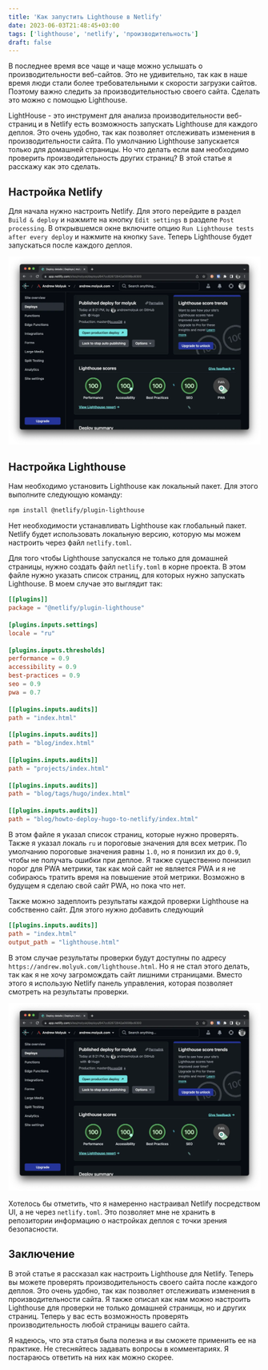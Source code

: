 ```yaml
---
title: 'Как запустить Lighthouse в Netlify'
date: 2023-06-03T21:48:45+03:00
tags: ['lighthouse', 'netlify', 'производительность']
draft: false
---
```


В последнее время все чаще и чаще можно услышать о производительности веб-сайтов. Это не удивительно, так как в наше
время люди стали более требовательными к скорости загрузки сайтов. Поэтому важно следить за производительностью своего
сайта. Сделать это можно с помощью Lighthouse.

LightHouse - это инструмент для анализа производительности веб-страниц и в Netlify есть возможность запускать Lighthouse
для каждого деплоя. Это очень удобно, так как позволяет отслеживать изменения в производительности сайта. По умолчанию
Lighthouse запускается только для домашней страницы. Но что делать если вам необходимо проверить производительность
других страниц? В этой статье я расскажу как это сделать.

<!--more-->

## Настройка Netlify

Для начала нужно настроить Netlify. Для этого перейдите в раздел `Build & deploy` и нажмите на кнопку `Edit settings` в
разделе `Post processing`. В открывшемся окне включите опцию `Run Lighthouse tests after every deploy` и нажмите на
кнопку `Save`. Теперь Lighthouse будет запускаться после каждого деплоя.

![Netlify Lighthouse](./netlify-lighthouse.webp)

## Настройка Lighthouse

Нам необходимо установить Lighthouse как локальный пакет. Для этого выполните следующую команду:

```bash
npm install @netlify/plugin-lighthouse
```

Нет необходимости устанавливать Lighthouse как глобальный пакет. Netlify будет использовать локальную версию, которую мы
можем настроить через файл `netlify.toml`.

Для того чтобы Lighthouse запускался не только для домашней страницы, нужно создать файл `netlify.toml` в корне проекта.
В этом файле нужно указать список страниц, для которых нужно запускать Lighthouse. В моем случае это выглядит так:

```toml
[[plugins]]
package = "@netlify/plugin-lighthouse"

[plugins.inputs.settings]
locale = "ru"

[plugins.inputs.thresholds]
performance = 0.9
accessibility = 0.9
best-practices = 0.9
seo = 0.9
pwa = 0.7

[[plugins.inputs.audits]]
path = "index.html"

[[plugins.inputs.audits]]
path = "blog/index.html"

[[plugins.inputs.audits]]
path = "projects/index.html"

[[plugins.inputs.audits]]
path = "blog/tags/hugo/index.html"

[[plugins.inputs.audits]]
path = "blog/howto-deploy-hugo-to-netlify/index.html"
```

В этом файле я указал список страниц, которые нужно проверять. Также я указал локаль `ru` и пороговые значения для всех
метрик. По умолчанию пороговые значения равны `1.0`, но я понизил их до `0.9`, чтобы не получать ошибки при деплое. Я
также существенно понизил порог для PWA метрики, так как мой сайт не является PWA и я не собираюсь тратить время на
повышение этой метрики. Возможно в будущем я сделаю свой сайт PWA, но пока что нет.

Также можно задеплоить результаты каждой проверки Lighthouse на собственно сайт. Для этого нужно добавить следующий

```toml
[[plugins.inputs.audits]]
path = "index.html"
output_path = "lighthouse.html"
```

В этом случае результаты проверки будут доступны по адресу `https://andrew.molyuk.com/lighthouse.html`. Но я не стал
этого делать, так как я не хочу загромождать сайт лишними страницами. Вместо этого я использую Netlify панель
управления, которая позволяет смотреть на результаты проверки.

![netlify-lighthouse.webp](netlify-lighthouse.webp)

Хотелось бы отметить, что я намеренно настраивал Netlify посредством UI, а не через `netlify.toml`. Это позволяет мне не
хранить в репозитории информацию о настройках деплоя с точки зрения безопасности.

## Заключение

В этой статье я рассказал как настроить Lighthouse для Netlify. Теперь вы можете проверять производительность своего
сайта после каждого деплоя. Это очень удобно, так как позволяет отслеживать изменения в производительности сайта. Я
также описал как нам можно настроить Lighthouse для проверки не только домашней страницы, но и других страниц. Теперь у
вас есть возможность проверять производительность любой страницы вашего сайта.

Я надеюсь, что эта статья была полезна и вы сможете применить ее на практике. Не стесняйтесь задавать вопросы в
комментариях. Я постараюсь ответить на них как можно скорее.
